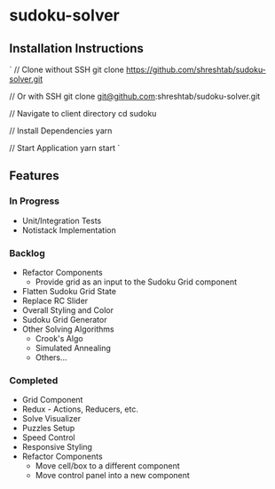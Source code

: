 # sudoku-solver

## Installation Instructions

`
// Clone without SSH
git clone https://github.com/shreshtab/sudoku-solver.git

// Or with SSH
git clone git@github.com:shreshtab/sudoku-solver.git

// Navigate to client directory
cd sudoku

// Install Dependencies
yarn

// Start Application
yarn start
`

## Features

### In Progress

- Unit/Integration Tests
- Notistack Implementation

### Backlog

- Refactor Components
  - Provide grid as an input to the Sudoku Grid component
- Flatten Sudoku Grid State
- Replace RC Slider
- Overall Styling and Color
- Sudoku Grid Generator
- Other Solving Algorithms
  - Crook's Algo
  - Simulated Annealing
  - Others...

### Completed

- Grid Component
- Redux - Actions, Reducers, etc.
- Solve Visualizer
- Puzzles Setup
- Speed Control
- Responsive Styling
- Refactor Components
  - Move cell/box to a different component
  - Move control panel into a new component
